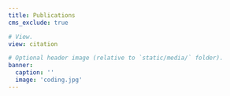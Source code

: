 ```yaml
---
title: Publications
cms_exclude: true

# View.
view: citation

# Optional header image (relative to `static/media/` folder).
banner:
  caption: ''
  image: 'coding.jpg'
---
```

